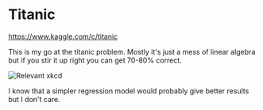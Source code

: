 # Titanic

https://www.kaggle.com/c/titanic

This is my go at the titanic problem. Mostly it's just a mess of linear algebra but if you stir it up right you can get 70-80% correct. 

![Relevant xkcd](https://imgs.xkcd.com/comics/machine_learning.png)

I know that a simpler regression model would probably give better results but I don't care. 
